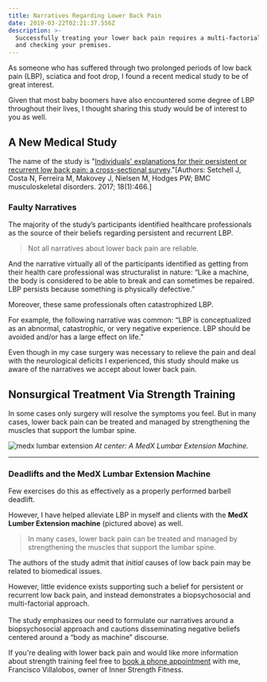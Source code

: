 ```yaml
---
title: Narratives Regarding Lower Back Pain
date: 2019-03-22T02:21:37.556Z
description: >-
  Successfully treating your lower back pain requires a multi-factorial approach
  and checking your premises.
---
```

As someone who has suffered through two prolonged periods of low back pain (LBP), sciatica and foot drop, I found a recent medical study to be of great interest. 

Given that most baby boomers have also encountered some degree of LBP throughout their lives, I thought sharing this study would be of interest to you as well.

## A New Medical Study

The name of the study is "[Individuals' explanations for their persistent or recurrent low back pain: a cross-sectional survey](https://bmcmusculoskeletdisord.biomedcentral.com/articles/10.1186/s12891-017-1831-7)."\[Authors: Setchell J, Costa N, Ferreira M, Makovey J, Nielsen M, Hodges PW; BMC musculoskeletal disorders. 2017; 18(1):466.]

### Faulty Narratives

The majority of the study’s participants identified healthcare professionals as the source of their beliefs regarding persistent and recurrent LBP.  

> Not all narratives about lower back pain are reliable. 

And the narrative virtually all of the participants identified as getting from their health care professional was structuralist in nature: “Like a machine, the body is considered to be able to break and can sometimes be repaired.  LBP persists because something is physically defective.” 

Moreover, these same professionals often catastrophized LBP. 

For example, the following narrative was common: “LBP is conceptualized as an abnormal, catastrophic, or very negative experience. LBP should be avoided and/or has a large effect on life.”

Even though in my case surgery was necessary to relieve the pain and deal with the neurological deficits I experienced, this study should make us aware of the narratives we accept about lower back pain.  

## Nonsurgical Treatment Via Strength Training

In some cases only surgery will resolve the symptoms you feel.  But in many cases, lower back pain can be treated and managed by strengthening the muscles that support the lumbar spine.  

![medx lumbar extension](/img/medx-lumbar-extension.png "medx lumbar extension") _At center: A MedX Lumbar Extension Machine._<hr>

### Deadlifts and the MedX Lumbar Extension Machine

Few exercises do this as effectively as a properly performed barbell deadlift.

However, I have helped alleviate LBP in myself and clients with the **MedX Lumber Extension machine** (pictured above) as well.

> In many cases, lower back pain can be treated and managed by strengthening the muscles that support the lumbar spine.  

The authors of the study admit that _initial_ causes of low back pain may be related to biomedical issues. 

However, little evidence exists supporting such a belief for persistent or recurrent low back pain, and instead demonstrates a biopsychosocial and multi-factorial approach.  \
\
The study emphasizes our need to formulate our narratives around a biopsychosocial approach and cautions disseminating negative beliefs centered around a “body as machine” discourse.

If you're dealing with lower back pain and would like more information about strength training feel free to <a href="https://calendly.com/isfny/15min" target="blank">book a phone appointment</a> with me, Francisco Villalobos, owner of Inner Strength Fitness.
